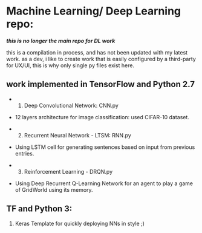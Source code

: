 # Machine Learning/ Deep Learning repo:
 
***this is no longer the main repo for DL work***
 
this is a compilation in process, and has not been updated with my latest work.
as a dev, i like to create work that is easily configured by a third-party for UX/UI, this is why
only single py files exist here.
 
## work implemented in TensorFlow and Python 2.7

- 1. Deep Convolutional Network: CNN.py
 - 12 layers architecture for image classification: used CIFAR-10 dataset.
  
- 2. Recurrent Neural Network - LTSM: RNN.py
 - Using LSTM cell for generating sentences based on input from previous entries.
  
- 3. Reinforcement Learning - DRQN.py
 - Using Deep Recurrent Q-Learning Network for an agent to play a game of GridWorld using its memory.

## TF and Python 3:
 1. Keras Template for quickly deploying NNs in style ;)